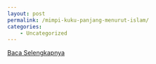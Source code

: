 ```yaml
---
layout: post
permalink: /mimpi-kuku-panjang-menurut-islam/
categories:
    - Uncategorized
---
```


[Baca Selengkapnya](/06)